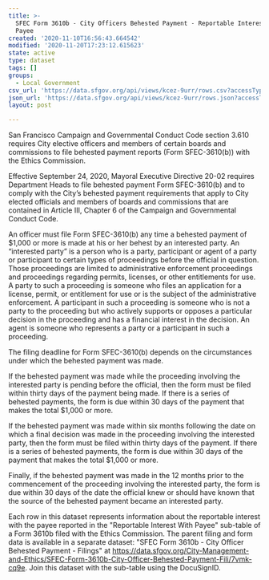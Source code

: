 ```yaml
---
title: >-
  SFEC Form 3610b - City Officers Behested Payment - Reportable Interest With
  Payee
created: '2020-11-10T16:56:43.664542'
modified: '2020-11-20T17:23:12.615623'
state: active
type: dataset
tags: []
groups:
  - Local Government
csv_url: 'https://data.sfgov.org/api/views/kcez-9urr/rows.csv?accessType=DOWNLOAD'
json_url: 'https://data.sfgov.org/api/views/kcez-9urr/rows.json?accessType=DOWNLOAD'
layout: post

---
```

San Francisco Campaign and Governmental Conduct Code section 3.610 requires City elective officers and members of certain boards and commissions to file behested payment reports (Form SFEC-3610(b)) with the Ethics Commission.

Effective September 24, 2020, Mayoral Executive Directive 20-02 requires Department Heads to file behested payment Form SFEC-3610(b) and to comply with the City’s behested payment requirements that apply to City elected officials and members of boards and commissions that are contained in Article III, Chapter 6 of the Campaign and Governmental Conduct Code.

An officer must file Form SFEC-3610(b) any time a behested payment of $1,000 or more is made at his or her behest by an interested party. An “interested party” is a person who is a party, participant or agent of a party or participant to certain types of proceedings before the official in question. Those proceedings are limited to administrative enforcement proceedings and proceedings regarding permits, licenses, or other entitlements for use. A party to such a proceeding is someone who files an application for a license, permit, or entitlement for use or is the subject of the administrative enforcement. A participant in such a proceeding is someone who is not a party to the proceeding but who actively supports or opposes a particular decision in the proceeding and has a financial interest in the decision. An agent is someone who represents a party or a participant in such a proceeding.

The filing deadline for Form SFEC-3610(b) depends on the circumstances under which the behested payment was made.

If the behested payment was made while the proceeding involving the interested party is pending before the official, then the form must be filed within thirty days of the payment being made. If there is a series of behested payments, the form is due within 30 days of the payment that makes the total $1,000 or more.

If the behested payment was made within six months following the date on which a final decision was made in the proceeding involving the interested party, then the form must be filed within thirty days of the payment. If there is a series of behested payments, the form is due within 30 days of the payment that makes the total $1,000 or more.

Finally, if the behested payment was made in the 12 months prior to the commencement of the proceeding involving the interested party, the form is due within 30 days of the date the official knew or should have known that the source of the behested payment became an interested party.

Each row in this dataset represents information about the reportable interest with the payee reported in the "Reportable Interest With Payee" sub-table of a Form 3610b filed with the Ethics Commission. The parent filing and form data is available in a separate dataset: "SFEC Form 3610b - City Officer Behested Payment - Filings" at https://data.sfgov.org/City-Management-and-Ethics/SFEC-Form-3610b-City-Officer-Behested-Payment-Fili/7vmk-cq9e. Join this dataset with the sub-table using the DocuSignID.
